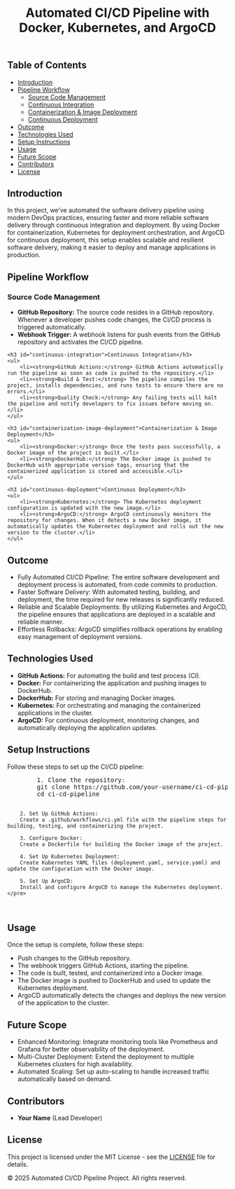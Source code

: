 <header>
    <h1>Automated CI/CD Pipeline with Docker, Kubernetes, and ArgoCD</h1>
</header>

<section class="table-of-contents">
    <h2>Table of Contents</h2>
    <ul>
        <li><a href="#introduction">Introduction</a></li>
        <li><a href="#pipeline-workflow">Pipeline Workflow</a>
            <ul>
                <li><a href="#source-code-management">Source Code Management</a></li>
                <li><a href="#continuous-integration">Continuous Integration</a></li>
                <li><a href="#containerization-image-deployment">Containerization & Image Deployment</a></li>
                <li><a href="#continuous-deployment">Continuous Deployment</a></li>
            </ul>
        </li>
        <li><a href="#outcome">Outcome</a></li>
        <li><a href="#technologies-used">Technologies Used</a></li>
        <li><a href="#setup-instructions">Setup Instructions</a></li>
        <li><a href="#usage">Usage</a></li>
        <li><a href="#future-scope">Future Scope</a></li>
        <li><a href="#contributors">Contributors</a></li>
        <li><a href="#license">License</a></li>
    </ul>
</section>

<section id="introduction">
    <h2>Introduction</h2>
    <p>In this project, we’ve automated the software delivery pipeline using modern DevOps practices, ensuring faster and more reliable software delivery through continuous integration and deployment. By using Docker for containerization, Kubernetes for deployment orchestration, and ArgoCD for continuous deployment, this setup enables scalable and resilient software delivery, making it easier to deploy and manage applications in production.</p>
</section>

<section id="pipeline-workflow">
    <h2>Pipeline Workflow</h2>
    <h3 id="source-code-management">Source Code Management</h3>
    <ul>
        <li><strong>GitHub Repository:</strong> The source code resides in a GitHub repository. Whenever a developer pushes code changes, the CI/CD process is triggered automatically.</li>
        <li><strong>Webhook Trigger:</strong> A webhook listens for push events from the GitHub repository and activates the CI/CD pipeline.</li>
    </ul>

    <h3 id="continuous-integration">Continuous Integration</h3>
    <ul>
        <li><strong>GitHub Actions:</strong> GitHub Actions automatically run the pipeline as soon as code is pushed to the repository.</li>
        <li><strong>Build & Test:</strong> The pipeline compiles the project, installs dependencies, and runs tests to ensure there are no errors.</li>
        <li><strong>Quality Check:</strong> Any failing tests will halt the pipeline and notify developers to fix issues before moving on.</li>
    </ul>

    <h3 id="containerization-image-deployment">Containerization & Image Deployment</h3>
    <ul>
        <li><strong>Docker:</strong> Once the tests pass successfully, a Docker image of the project is built.</li>
        <li><strong>DockerHub:</strong> The Docker image is pushed to DockerHub with appropriate version tags, ensuring that the containerized application is stored and accessible.</li>
    </ul>

    <h3 id="continuous-deployment">Continuous Deployment</h3>
    <ul>
        <li><strong>Kubernetes:</strong> The Kubernetes deployment configuration is updated with the new image.</li>
        <li><strong>ArgoCD:</strong> ArgoCD continuously monitors the repository for changes. When it detects a new Docker image, it automatically updates the Kubernetes deployment and rolls out the new version to the cluster.</li>
    </ul>
</section>

<section id="outcome">
    <h2>Outcome</h2>
    <ul>
        <li>Fully Automated CI/CD Pipeline: The entire software development and deployment process is automated, from code commits to production.</li>
        <li>Faster Software Delivery: With automated testing, building, and deployment, the time required for new releases is significantly reduced.</li>
        <li>Reliable and Scalable Deployments: By utilizing Kubernetes and ArgoCD, the pipeline ensures that applications are deployed in a scalable and reliable manner.</li>
        <li>Effortless Rollbacks: ArgoCD simplifies rollback operations by enabling easy management of deployment versions.</li>
    </ul>
</section>

<section id="technologies-used">
    <h2>Technologies Used</h2>
    <ul>
        <li><strong>GitHub Actions:</strong> For automating the build and test process (CI).</li>
        <li><strong>Docker:</strong> For containerizing the application and pushing images to DockerHub.</li>
        <li><strong>DockerHub:</strong> For storing and managing Docker images.</li>
        <li><strong>Kubernetes:</strong> For orchestrating and managing the containerized applications in the cluster.</li>
        <li><strong>ArgoCD:</strong> For continuous deployment, monitoring changes, and automatically deploying the application updates.</li>
    </ul>
</section>

<section id="setup-instructions">
    <h2>Setup Instructions</h2>
    <p>Follow these steps to set up the CI/CD pipeline:</p>
    <pre>
        1. Clone the repository:
        git clone https://github.com/your-username/ci-cd-pipeline.git
        cd ci-cd-pipeline
        
        2. Set Up GitHub Actions:
        Create a .github/workflows/ci.yml file with the pipeline steps for building, testing, and containerizing the project.

        3. Configure Docker:
        Create a Dockerfile for building the Docker image of the project.

        4. Set Up Kubernetes Deployment:
        Create Kubernetes YAML files (deployment.yaml, service.yaml) and update the configuration with the Docker image.

        5. Set Up ArgoCD:
        Install and configure ArgoCD to manage the Kubernetes deployment.
    </pre>
</section>

<section id="usage">
    <h2>Usage</h2>
    <p>Once the setup is complete, follow these steps:</p>
    <ul>
        <li>Push changes to the GitHub repository.</li>
        <li>The webhook triggers GitHub Actions, starting the pipeline.</li>
        <li>The code is built, tested, and containerized into a Docker image.</li>
        <li>The Docker image is pushed to DockerHub and used to update the Kubernetes deployment.</li>
        <li>ArgoCD automatically detects the changes and deploys the new version of the application to the cluster.</li>
    </ul>
</section>

<section id="future-scope">
    <h2>Future Scope</h2>
    <ul>
        <li>Enhanced Monitoring: Integrate monitoring tools like Prometheus and Grafana for better observability of the deployment.</li>
        <li>Multi-Cluster Deployment: Extend the deployment to multiple Kubernetes clusters for high availability.</li>
        <li>Automated Scaling: Set up auto-scaling to handle increased traffic automatically based on demand.</li>
    </ul>
</section>

<section id="contributors">
    <h2>Contributors</h2>
    <ul>
        <li><strong>Your Name</strong> (Lead Developer)</li>
    </ul>
</section>

<section id="license">
    <h2>License</h2>
    <p>This project is licensed under the MIT License - see the <a href="LICENSE">LICENSE</a> file for details.</p>
</section>

<footer>
    <p>&copy; 2025 Automated CI/CD Pipeline Project. All rights reserved.</p>
</footer>

</body>
</html>
